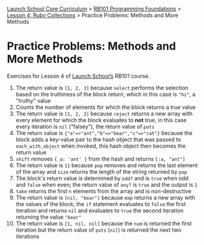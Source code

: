 [Launch School Core Curriculum][readme] >
[RB101 Programming Foundations][rb101-notes] >
[Lesson 4: Ruby Collections][lesson4] >
Practice Problems: Methods and More Methods

# Practice Problems: Methods and More Methods

Exercises for Lesson 4 of [Launch School’s][launch-school] RB101 course.

1. The return value is `[1, 2, 3]` because `select` performs the selection based on the truthiness of the block return, which in this case is `"hi"`, a "truthy" value
2. Counts the number of elements for which the block returns a true value
3. The return value is `[1, 2, 3]` because `reject` returns a new array with every element for which the block evaluates to **not** true, in this case every iteration is `nil` ("falsey"), the return value of `puts`
4. The return value is `{"a"=>"ant","b"=>"bear","c"=>"cat"}` because the block adds a key-value pair to the hash object that was passed to `each_with_object` when invoked, this hash object then becomes the return value
5. `shift` removes `{ a: 'ant' }` from the hash and returns `[:a, "ant"]`
6. The return value is `11` because `pop` removes and returns the last element of the array and `size` returns the length of the string returned by `pop`
7. The block's return value is determined by `odd?` and is `true` when odd and `false` when even; the return value of `any?` is `true` and the output is `1`
8. `take` returns the first `n` elements from the array and is non-destructive
9. The return value is `[nil, "bear"]` because `map` returns a new array with the values of the block; the `if` statement evaluates to `false` the first iteration and returns `nil` and evaluates to `true` the second iteration returning the value `"bear"`
10. The return value is `[1, nil, nil]` because the `num` is returned the first iteration but the return value of `puts` (`nil`) is returned the next two iterations

[lesson4]: /rb101/lesson_4/lesson-4-notes.md
[rb101-notes]: /rb101/rb101-notes.md
[readme]: /README.md
[launch-school]: https://launchschool.com
